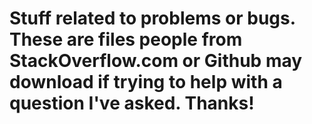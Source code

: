 # Stuff related to problems or bugs. These are files people from StackOverflow.com or Github may download if trying to help with a question I've asked. Thanks!
